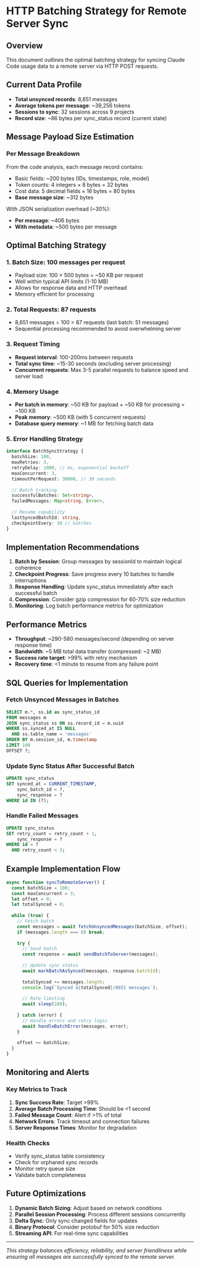 # HTTP Batching Strategy for Remote Server Sync

## Overview
This document outlines the optimal batching strategy for syncing Claude Code usage data to a remote server via HTTP POST requests.

## Current Data Profile
- **Total unsynced records**: 8,651 messages
- **Average tokens per message**: ~39,256 tokens
- **Sessions to sync**: 32 sessions across 9 projects
- **Record size**: ~86 bytes per sync_status record (current state)

## Message Payload Size Estimation

### Per Message Breakdown
From the code analysis, each message record contains:
- Basic fields: ~200 bytes (IDs, timestamps, role, model)
- Token counts: 4 integers × 8 bytes = 32 bytes
- Cost data: 5 decimal fields × 16 bytes = 80 bytes
- **Base message size**: ~312 bytes

With JSON serialization overhead (~30%):
- **Per message**: ~406 bytes
- **With metadata**: ~500 bytes per message

## Optimal Batching Strategy

### 1. Batch Size: 100 messages per request
- Payload size: 100 × 500 bytes = ~50 KB per request
- Well within typical API limits (1-10 MB)
- Allows for response data and HTTP overhead
- Memory efficient for processing

### 2. Total Requests: 87 requests
- 8,651 messages ÷ 100 = 87 requests (last batch: 51 messages)
- Sequential processing recommended to avoid overwhelming server

### 3. Request Timing
- **Request interval**: 100-200ms between requests
- **Total sync time**: ~15-30 seconds (excluding server processing)
- **Concurrent requests**: Max 3-5 parallel requests to balance speed and server load

### 4. Memory Usage
- **Per batch in memory**: ~50 KB for payload + ~50 KB for processing = ~100 KB
- **Peak memory**: ~500 KB (with 5 concurrent requests)
- **Database query memory**: ~1 MB for fetching batch data

### 5. Error Handling Strategy
```typescript
interface BatchSyncStrategy {
  batchSize: 100,
  maxRetries: 3,
  retryDelay: 1000, // ms, exponential backoff
  maxConcurrent: 3,
  timeoutPerRequest: 30000, // 30 seconds
  
  // Batch tracking
  successfulBatches: Set<string>,
  failedMessages: Map<string, Error>,
  
  // Resume capability
  lastSyncedBatchId: string,
  checkpointEvery: 10 // batches
}
```

## Implementation Recommendations

1. **Batch by Session**: Group messages by sessionId to maintain logical coherence
2. **Checkpoint Progress**: Save progress every 10 batches to handle interruptions
3. **Response Handling**: Update sync_status immediately after each successful batch
4. **Compression**: Consider gzip compression for 60-70% size reduction
5. **Monitoring**: Log batch performance metrics for optimization

## Performance Metrics
- **Throughput**: ~290-580 messages/second (depending on server response time)
- **Bandwidth**: ~5 MB total data transfer (compressed: ~2 MB)
- **Success rate target**: >99% with retry mechanism
- **Recovery time**: <1 minute to resume from any failure point

## SQL Queries for Implementation

### Fetch Unsynced Messages in Batches
```sql
SELECT m.*, ss.id as sync_status_id
FROM messages m
JOIN sync_status ss ON ss.record_id = m.uuid
WHERE ss.synced_at IS NULL
  AND ss.table_name = 'messages'
ORDER BY m.session_id, m.timestamp
LIMIT 100
OFFSET ?;
```

### Update Sync Status After Successful Batch
```sql
UPDATE sync_status
SET synced_at = CURRENT_TIMESTAMP,
    sync_batch_id = ?,
    sync_response = ?
WHERE id IN (?);
```

### Handle Failed Messages
```sql
UPDATE sync_status
SET retry_count = retry_count + 1,
    sync_response = ?
WHERE id = ?
  AND retry_count < 3;
```

## Example Implementation Flow

```typescript
async function syncToRemoteServer() {
  const batchSize = 100;
  const maxConcurrent = 3;
  let offset = 0;
  let totalSynced = 0;
  
  while (true) {
    // Fetch batch
    const messages = await fetchUnsyncedMessages(batchSize, offset);
    if (messages.length === 0) break;
    
    try {
      // Send batch
      const response = await sendBatchToServer(messages);
      
      // Update sync status
      await markBatchAsSynced(messages, response.batchId);
      
      totalSynced += messages.length;
      console.log(`Synced ${totalSynced}/8651 messages`);
      
      // Rate limiting
      await sleep(100);
      
    } catch (error) {
      // Handle errors and retry logic
      await handleBatchError(messages, error);
    }
    
    offset += batchSize;
  }
}
```

## Monitoring and Alerts

### Key Metrics to Track
1. **Sync Success Rate**: Target >99%
2. **Average Batch Processing Time**: Should be <1 second
3. **Failed Message Count**: Alert if >1% of total
4. **Network Errors**: Track timeout and connection failures
5. **Server Response Times**: Monitor for degradation

### Health Checks
- Verify sync_status table consistency
- Check for orphaned sync records
- Monitor retry queue size
- Validate batch completeness

## Future Optimizations

1. **Dynamic Batch Sizing**: Adjust based on network conditions
2. **Parallel Session Processing**: Process different sessions concurrently
3. **Delta Sync**: Only sync changed fields for updates
4. **Binary Protocol**: Consider protobuf for 50% size reduction
5. **Streaming API**: For real-time sync capabilities

---

*This strategy balances efficiency, reliability, and server friendliness while ensuring all messages are successfully synced to the remote server.*